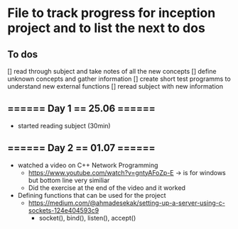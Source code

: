 # File to track progress for inception project and to list the next to dos

## To dos
[] read through subject and take notes of all the new concepts
[] define unknown concepts and gather information
[] create short test programms to understand new external functions
[] reread subject with new information

## ====== Day 1 == 25.06 ======
- started reading subject (30min)

## ====== Day 2 == 01.07 ======
- watched a video on C++ Network Programming
	- https://www.youtube.com/watch?v=gntyAFoZp-E
		-> is for windows but bottom line very similiar
	- Did the exercise at the end of the video and it worked
- Defining functions that can be used for the project
	- https://medium.com/@ahmadesekak/setting-up-a-server-using-c-sockets-124e404593c9
		- socket(), bind(), listen(), accept()
